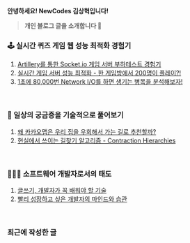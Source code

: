 **안녕하세요! NewCodes 김상혁입니다!**

> **개인 블로그 글을 소개합니다 🤗**

### 🕹️ 실시간 퀴즈 게임 웹 성능 최적화 경험기 

1. [Artillery를 통한 Socket.io 게임 서버 부하테스트 경험기](https://newcodes.tistory.com/entry/Nodejs-Socketio-%EA%B2%8C%EC%9E%84-%EC%84%9C%EB%B2%84-%EB%B6%80%ED%95%98%ED%85%8C%EC%8A%A4%ED%8A%B8-%EA%B2%BD%ED%97%98%EA%B8%B0%EC%99%80-TIP-feat-Artillery)
2. [실시간 게임 서버 성능 최적화 - 한 게임방에서 200명이 플레이?!](https://newcodes.tistory.com/entry/%EC%8B%A4%EC%8B%9C%EA%B0%84-%EA%B2%8C%EC%9E%84-%EC%84%9C%EB%B2%84-%EC%84%B1%EB%8A%A5-%EC%B5%9C%EC%A0%81%ED%99%94-%ED%95%9C-%EA%B2%8C%EC%9E%84%EB%B0%A9%EC%97%90%EC%84%9C-200%EB%AA%85%EC%9D%B4-%ED%94%8C%EB%A0%88%EC%9D%B4)
3. [1초에 80,000번 Network I/O를 하면 생기는 병목을 분석해보자!](https://newcodes.tistory.com/entry/1%EC%B4%88%EC%97%90-80000%EB%B2%88-Network-IO%EB%A5%BC-%ED%95%98%EB%A9%B4-%EC%83%9D%EA%B8%B0%EB%8A%94-%EB%B3%91%EB%AA%A9%EC%9D%84-%EB%B6%84%EC%84%9D%ED%95%B4%EB%B3%B4%EC%9E%90)

<br>

### 🧐 일상의 궁금증을 기술적으로 풀어보기
1. [왜 카카오맵은 우리 집을 우회해서 가는 길로 추천할까?](https://newcodes.tistory.com/entry/%EC%B9%B4%EC%B9%B4%EC%98%A4%EB%A7%B5%EC%9D%B4-%EC%B5%9C%EC%A0%81-%EA%B2%BD%EB%A1%9C%EB%A5%BC-%EA%B2%B0%EC%A0%95%ED%95%98%EB%8A%94-%EB%8D%B0%EA%B9%8C%EC%A7%80)
2. [현실에서 쓰이는 길찾기 알고리즘 - Contraction Hierarchies](https://youtu.be/ReXlLuPMOBs?si=Gzvb6XgFKEAtDoNb)

<br>

### 👨🏻‍💻 소프트웨어 개발자로서의 태도

1. [글쓰기, 개발자가 꼭 배워야 할 기술](https://newcodes.tistory.com/entry/%EA%B8%80%EC%93%B0%EA%B8%B0-%EA%B0%9C%EB%B0%9C%EC%9E%90%EA%B0%80-%EA%BC%AD-%EB%B0%B0%EC%9B%8C%EC%95%BC-%ED%95%A0-%EA%B8%B0%EC%88%A0-%EC%8B%A4%EC%A0%84-TIP)
2. [빨리 성장하고 싶은 개발자의 마인드와 습관](https://newcodes.tistory.com/entry/%EB%B9%A8%EB%A6%AC-%EC%84%B1%EC%9E%A5%ED%95%98%EA%B3%A0-%EC%8B%B6%EC%9D%80-%EA%B0%9C%EB%B0%9C%EC%9E%90%EC%9D%98-%EB%A7%88%EC%9D%B8%EB%93%9C%EC%99%80-%EC%8A%B5%EA%B4%80)

<br>

### 최근에 작성한 글
<!-- BLOG-POST-LIST:START -->
<!-- BLOG-POST-LIST:END -->
